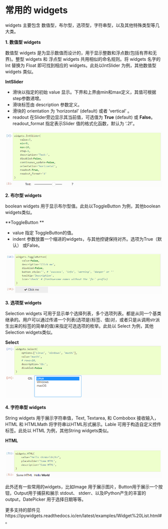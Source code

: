 # 常用的 widgets 

widgets 主要包含 数值型，布尔型，选项型，字符串型，以及其他特殊类型等几大类。

**1. 数值型 widgets**

数值型 widgets 是为显示数值而设计的，用于显示整数和浮点数(包括有界和无界)。整型 widgets 和 浮点型 widgets 共用相似的命名规则。将 widgets 名字的 Int 替换为 Float 即可找到相应的 widgets。此处以IntSlider 为例，其他数值型 widgets 类似。

**IntSlider**

- 滑块以指定的初始 value 显示。下界和上界由min和max定义，其值可根据step参数递增。
- 滑块标签由 description 参数定义。
- 滑块的 orientation 为 ‘horizontal’ (default) 或者 ‘vertical’ 。
- readout 在Slider旁边显示其当前值，可选值为 **True** (default) 或 **False**。readout_format 指定表示Slider 值的格式化函数，默认为 ‘.2f’。

![interslide1](../images/interslide1.png)

**2. 布尔型 widgets**

boolean widgets 用于显示布尔型值。此处以ToggleButton 为例，其他boolean widgets类似。

**ToggleButton **

- value 指定 ToggleButton的值。
- indent 参数放置一个缩进的widgets，与其他控键保持对齐。选项为True（默认） 或False。

![Togglebutton](../images/Togglebutton.png)

**3. 选项型 widgets**

Selection widgets 可用于显示单个选择列表，多个选项列表。都是从同一个基类继承的。用户可以通过传递一个列表(选项是(标签、值)对，或者只是从调用str派生出来的标签的简单的值)来指定可选选项的枚举。此处以 Select 为例，其他Selection widgets类似。

**Select**
![select](../images/select.png)



**4. 字符串型 widgets**

String widgets 用于展示字符串值，Text, Textarea, 和 Combobox 接收输入， HTML 和 HTMLMath 将字符串以HTML形式展示。Lable 可用于构造自定义控件标签。此处以 HTML 为例，其他String widgets类似。

**HTML**

![HTML](../images/HTML.png)

此外还有一些常用的widgets，比如Image 用于展示图片，Button用于展示一个按钮，Output用于捕获和展示 stdout、 stderr、以及IPython产生的丰富的output，DatePicker 用于选择日期等等。

更多支持的部件见https://ipywidgets.readthedocs.io/en/latest/examples/Widget%20List.html#。
